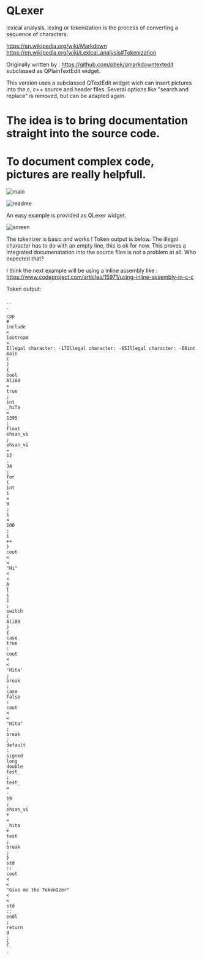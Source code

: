 # QLexer
lexical analysis, lexing or tokenization is the process of converting a sequence of characters.

https://en.wikipedia.org/wiki/Markdown
https://en.wikipedia.org/wiki/Lexical_analysis#Tokenization

Originally written by : https://github.com/pbek/qmarkdowntextedit subclassed as QPlainTextEdit widget.

This version uses a subclassed QTextEdit widget wich can insert pictures into the c, c++ source and header files.
Several options like "search and replace" is removed, but can be adapted again.

# The idea is to bring documentation straight into the source code. 
# To document complex code, pictures are really helpfull.

![main](https://user-images.githubusercontent.com/44880102/164116334-8c44b99e-7546-41cb-b58d-efc4d370863e.jpg)

![readme](https://user-images.githubusercontent.com/44880102/164114480-c4a909ec-5672-41ec-898b-ee799d59afa9.jpg)

An easy example is provided as QLexer widget.

![screen](https://user-images.githubusercontent.com/44880102/164114645-49fc5d5e-d6ce-44ed-9e23-4f51c51bbf05.jpg)

The tokenizer is basic and works ! Token output is below. The illegal character has to do with an empty line, this is ok for now.
This proves a integrated documenatation into the source files is not a problem at all. Who expected that?

I think the next example will be using a inline assembly like : https://www.codeproject.com/articles/15971/using-inline-assembly-in-c-c

Token output:

```

``
`
cpp
#
include
<
iostream
>
Illegal character: -17Illegal character: -65Illegal character: -68int
main
(
)
{
bool
Ali88
=
true
;
int
_hiTa
=
1395
;
float
ehsan_vi
;
ehsan_vi
=
12
.
34
;
for
(
int
i
=
0
;
i
<
100
;
i
++
)
cout
<
<
"Hi"
<
<
A
[
i
]
;
switch
(
Ali88
)
{
case
true
:
cout
<
<
'Hita'
;
break
;
case
false
:
cout
<
<
"Hita"
;
break
;
default
:
signed
long
double
test_
;
test_
=
-
19
;
ehsan_vi
+
=
_hita
+
test
;
break
;
}
std
::
cout
<
<
"Give me the TokenIzer"
<
<
std
::
endl
;
return
0
;
}
``
`
